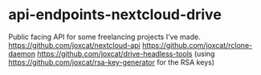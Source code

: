 # api-endpoints-nextcloud-drive
Public facing API for some freelancing projects I've made. https://github.com/joxcat/nextcloud-api https://github.com/joxcat/rclone-daemon https://github.com/joxcat/drive-headless-tools (using https://github.com/joxcat/rsa-key-generator for the RSA keys)
